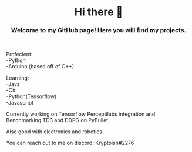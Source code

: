 <h1 align="center">Hi there 👋</h1>

<h3 align="center">Welcome to my GitHub page! Here you will find my projects.</h3>
<br>

Profecient:
<br />-Python
<br />-Arduino (based off of C++)

Learning:
<br />-Java
<br />-C#
<br />-Python(Tensorflow)
<br />-Javascript

Currently working on Tensorflow Perceptilabs integration and Benchmarking TD3 and DDPG on PyBullet

Also good with electronics and robotics

You can reach out to me on discord: Kryptoish#2276


<!--
**kryptoish/kryptoish** is a ✨ _special_ ✨ repository because its `README.md` (this file) appears on your GitHub profile.

Here are some ideas to get you started:

- 🔭 I’m currently working on ...
- 🌱 I’m currently learning ...
- 👯 I’m looking to collaborate on ...
- 🤔 I’m looking for help with ...
- 💬 Ask me about ...
- 📫 How to reach me: ...
- 😄 Pronouns: ...
- ⚡ Fun fact: ...
-->
